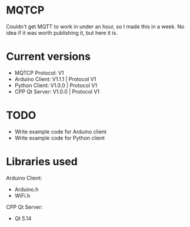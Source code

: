 # MQTCP
Couldn't get MQTT to work in under an hour, so I made this in a week. No idea if it was worth publishing it, but here it is.

# Current versions
- MQTCP Protocol: V1
- Arduino Client: V1.1.1 | Protocol V1
- Python Client: V1.0.0 | Protocol V1
- CPP Qt Server: V1.0.0 | Protocol V1

# TODO
- Write example code for Arduino client
- Write example code for Python client

# Libraries used

Arduino Client:
- Arduino.h
- WiFi.h
  
CPP Qt Server:
- Qt 5.14
